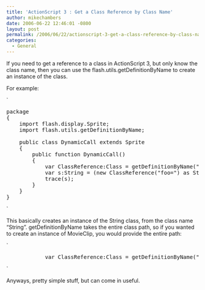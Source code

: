 ```yaml
---
title: 'ActionScript 3 : Get a Class Reference by Class Name'
author: mikechambers
date: 2006-06-22 12:46:01 -0800
layout: post
permalink: /2006/06/22/actionscript-3-get-a-class-reference-by-class-name/
categories:
  - General
---
```



If you need to get a reference to a class in ActionScript 3, but only know the class name, then you can use the flash.utils.getDefinitionByName to create an instance of the class.

For example:

`
<pre>package
{
	import flash.display.Sprite;
	import flash.utils.getDefinitionByName;

	public class DynamicCall extends Sprite
	{
		public function DynamicCall()
		{
            var ClassReference:Class = getDefinitionByName("String") as Class;
            var s:String = (new ClassReference("foo=") as String);
            trace(s);
		}
	}
}</pre>
<p>`

This basically creates an instance of the String class, from the class name &#8220;String&#8221;. getDefinitionByName takes the entire class path, so if you wanted to create an instance of MovieClip, you would provide the entire path:

`
<pre>            var ClassReference:Class = getDefinitionByName("flash.display.MovieClip") as Class;</pre>
<p>`

Anyways, pretty simple stuff, but can come in useful.